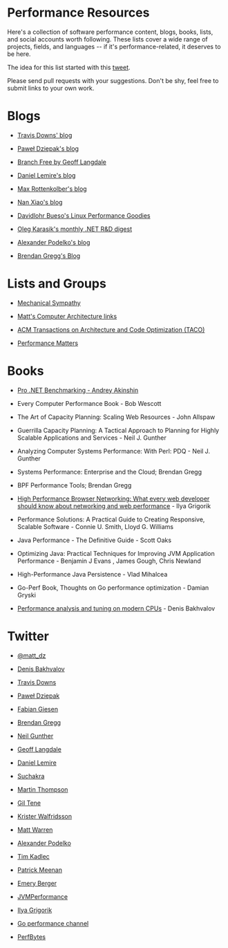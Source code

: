 # Performance Resources

Here's a collection of software performance content, blogs, books, lists, and
social accounts worth following. These lists cover a wide range of projects,
fields, and languages -- if it's performance-related, it deserves to be here.

The idea for this list started with this
[tweet](https://twitter.com/fleming_matt/status/1146456783134896128).

Please send pull requests with your suggestions. Don't be shy, feel free to
submit links to your own work.

# Blogs

- [Travis Downs' blog](https://travisdowns.github.io/)

- [Paweł Dziepak's blog](https://pdziepak.github.io/)

- [Branch Free by Geoff Langdale](https://branchfree.org/)

- [Daniel Lemire's blog](https://lemire.me/blog/)

- [Max Rottenkolber's blog](https://mr.gy/blog/)

- [Nan Xiao's blog](https://nanxiao.me/en/tag/performance/)

- [Davidlohr Bueso's Linux Performance Goodies](https://blog.stgolabs.net/search/label/performance)

- [Oleg Karasik's monthly .NET R&D digest](https://olegkarasik.wordpress.com/category/net-rd-digest/)

- [Alexander Podelko's blog](https://alexanderpodelko.com/blog/)

- [Brendan Gregg's Blog](http://www.brendangregg.com/blog/)

# Lists and Groups

- [Mechanical Sympathy](https://groups.google.com/forum/#!forum/mechanical-sympathy)

- [Matt's Computer Architecture links](https://github.com/MattPD/cpplinks/blob/master/comparch.md)

- [ACM Transactions on Architecture and Code Optimization (TACO)](https://taco.acm.org/)

- [Performance Matters](https://performancematters.dev/)

# Books

- [Pro .NET Benchmarking - Andrey Akinshin](https://www.apress.com/gp/book/9781484249406)

- Every Computer Performance Book - Bob Wescott

- The Art of Capacity Planning: Scaling Web Resources - John Allspaw

- Guerrilla Capacity Planning: A Tactical Approach to Planning for Highly Scalable Applications and Services - Neil J. Gunther

- Analyzing Computer Systems Performance: With Perl: PDQ - Neil J. Gunther

- Systems Performance: Enterprise and the Cloud; Brendan Gregg

- BPF Performance Tools; Brendan Gregg

- [High Performance Browser Networking: What every web developer should know about networking and web performance](https://hpbn.co) - Ilya Grigorik

- Performance Solutions: A Practical Guide to Creating Responsive, Scalable Software -  Connie U. Smith, Lloyd G. Williams

- Java Performance - The Definitive Guide - Scott Oaks

- Optimizing Java: Practical Techniques for Improving JVM Application Performance -  Benjamin J Evans , James Gough, Chris Newland

- High-Performance Java Persistence - Vlad Mihalcea

- Go-Perf Book, Thoughts on Go performance optimization - Damian Gryski

- [Performance analysis and tuning on modern CPUs](https://book.easyperf.net/perf_book) - Denis Bakhvalov

# Twitter

- [@matt_dz](https://twitter.com/matt_dz)

- [Denis Bakhvalov](https://twitter.com/dendibakh)

- [Travis Downs](https://twitter.com/trav_downs)

- [Paweł Dziepak](https://twitter.com/PawelDziepak)

- [Fabian Giesen](https://twitter.com/rygorous)

- [Brendan Gregg](https://twitter.com/brendangregg)

- [Neil Gunther](https://twitter.com/DrQz)

- [Geoff Langdale](https://twitter.com/geofflangdale)

- [Daniel Lemire](https://twitter.com/lemire)

- [Suchakra](https://twitter.com/tuxology)

- [Martin Thompson](https://twitter.com/mjpt777)

- [Gil Tene](https://twitter.com/giltene)

- [Krister Walfridsson](https://twitter.com/kwalfridsson)

- [Matt Warren](https://twitter.com/matthewwarren)

- [Alexander Podelko](https://twitter.com/apodelko)

- [Tim Kadlec](https://twitter.com/tkadlec)

- [Patrick Meenan](https://twitter.com/patmeenan)

- [Emery Berger](https://twitter.com/emeryberger)

- [JVMPerformance](https://twitter.com/JVMPerformance)

- [Ilya Grigorik](https://twitter.com/igrigorik)

- [Go performance channel](https://twitter.com/go_perf)

- [PerfBytes](https://twitter.com/PerfBytes)
